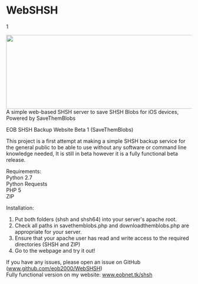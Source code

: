 # WebSHSH
1


<img src="http://www.eobnet.tk/shsh/WebSHSH.png" width="800" height="200"></br>
A simple web-based SHSH server to save SHSH Blobs for iOS devices, Powered by SaveThemBlobs</br>

EOB SHSH Backup Website Beta 1 (SaveThemBlobs)</br>

This project is a first attempt at making a simple SHSH backup service for
the general public to be able to use without any software or command line
knowledge needed, It is still in beta however it is a fully functional beta
release.</br>

Requirements:</br>
Python 2.7</br>
Python Requests</br>
PHP 5</br>
ZIP</br>

Installation:</br>
1. Put both folders (shsh and shsh64) into your server's apache root.</br>
2. Check all paths in savethemblobs.php and downloadthemblobs.php are appropriate for your server.</br>
3. Ensure that your apache user has read and write access to the required directories (SHSH and ZIP)</br>
4. Go to the webpage and try it out!</br>

If you have any issues, please open an issue on GitHub (www.github.com/eob2000/WebSHSH)</br>
Fully functional version on my website: www.eobnet.tk/shsh
